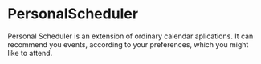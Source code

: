 # PersonalScheduler
Personal Scheduler is an extension of ordinary calendar aplications. It can recommend you events, according to your preferences, which you might like to attend.
